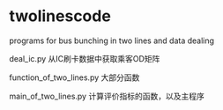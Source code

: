 # twolinescode
programs for bus bunching in two lines and data dealing

deal_ic.py 从IC刷卡数据中获取乘客OD矩阵

function_of_two_lines.py 大部分函数

main_of_two_lines.py 计算评价指标的函数，以及主程序
